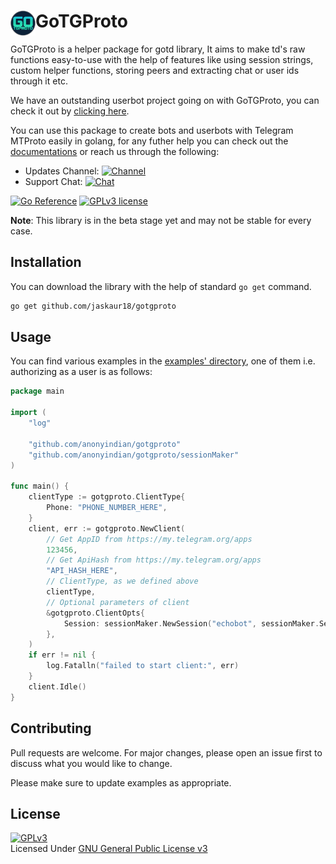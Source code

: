 # <a href="https://github.com/anonyindian/gotgproto"><img src="./gotgproto.png" width="40px" align="left"></img></a> GoTGProto
GoTGProto is a helper package for gotd library, It aims to make td's raw functions easy-to-use with the help of features like using session strings, custom helper functions, storing peers and extracting chat or user ids through it etc.

We have an outstanding userbot project going on with GoTGProto, you can check it out by [clicking here](https://github.com/GigaUserbot/GIGA). 

You can use this package to create bots and userbots with Telegram MTProto easily in golang, for any futher help you can check out the [documentations](https://pkg.go.dev/github.com/anonyindian/gotgproto) or reach us through the following:
- Updates Channel: [![Channel](https://img.shields.io/badge/GoTGProto-Channel-dark)](https://telegram.me/gotgproto)
- Support Chat: [![Chat](https://img.shields.io/badge/GoTGProto-Support%20Chat-red)](https://telegram.me/gotgprotochat)

[![Go Reference](https://pkg.go.dev/badge/github.com/anonyindian/gotgproto.svg)](https://pkg.go.dev/github.com/anonyindian/gotgproto) [![GPLv3 license](https://img.shields.io/badge/License-GPLv3-blue.svg)](http://perso.crans.org/besson/LICENSE.html)

**Note**: This library is in the beta stage yet and may not be stable for every case.

## Installation
You can download the library with the help of standard `go get` command.

```bash
go get github.com/jaskaur18/gotgproto
```

## Usage
You can find various examples in the [examples' directory](./examples/), one of them i.e. authorizing as a user is as follows:
```go
package main

import (
	"log"
	
	"github.com/anonyindian/gotgproto"
	"github.com/anonyindian/gotgproto/sessionMaker"
)

func main() {
	clientType := gotgproto.ClientType{
		Phone: "PHONE_NUMBER_HERE",
	}
	client, err := gotgproto.NewClient(
		// Get AppID from https://my.telegram.org/apps
		123456,
		// Get ApiHash from https://my.telegram.org/apps
		"API_HASH_HERE",
		// ClientType, as we defined above
		clientType,
		// Optional parameters of client
		&gotgproto.ClientOpts{
			Session: sessionMaker.NewSession("echobot", sessionMaker.Session),
		},
	)
	if err != nil {
		log.Fatalln("failed to start client:", err)
	}
	client.Idle()
}
```

## Contributing
Pull requests are welcome. For major changes, please open an issue first to discuss what you would like to change.

Please make sure to update examples as appropriate.

## License
[![GPLv3](https://www.gnu.org/graphics/gplv3-127x51.png)](https://www.gnu.org/licenses/gpl-3.0.en.html)
<br>Licensed Under <a href="https://www.gnu.org/licenses/gpl-3.0.en.html">GNU General Public License v3</a>
